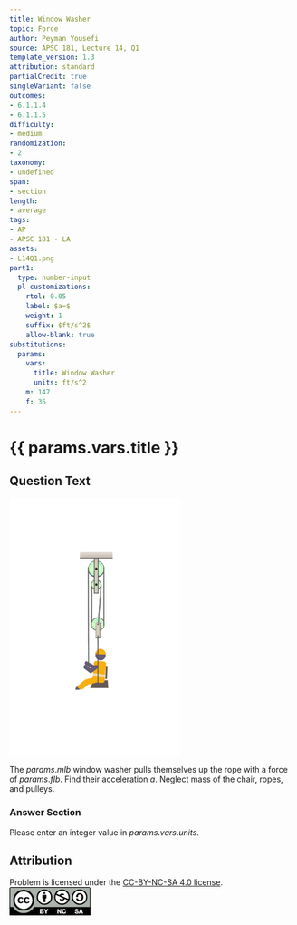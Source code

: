 ```yaml
---
title: Window Washer
topic: Force
author: Peyman Yousefi
source: APSC 181, Lecture 14, Q1
template_version: 1.3
attribution: standard
partialCredit: true
singleVariant: false
outcomes:
- 6.1.1.4
- 6.1.1.5
difficulty:
- medium
randomization:
- 2
taxonomy:
- undefined
span:
- section
length:
- average
tags:
- AP
- APSC 181 - LA
assets:
- L14Q1.png
part1:
  type: number-input
  pl-customizations:
    rtol: 0.05
    label: $a=$
    weight: 1
    suffix: $ft/s^2$
    allow-blank: true
substitutions:
  params:
    vars:
      title: Window Washer
      units: ft/s^2
    m: 147
    f: 36
---
```

# {{ params.vars.title }}

## Question Text

<img src="L14Q1.png" width=60%>

The ${{params.m}}lb$ window washer pulls themselves up the rope with a force of ${{params.f}}lb$.
Find their acceleration $a$.
Neglect mass of the chair, ropes, and pulleys.

### Answer Section

Please enter an integer value in ${{ params.vars.units }}$.

## Attribution

Problem is licensed under the [CC-BY-NC-SA 4.0 license](https://creativecommons.org/licenses/by-nc-sa/4.0/).<br> ![The Creative Commons 4.0 license requiring attribution-BY, non-commercial-NC, and share-alike-SA license.](https://raw.githubusercontent.com/firasm/bits/master/by-nc-sa.png)